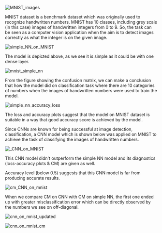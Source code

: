 
![MNIST_images](https://github.com/gbulbul/Recognizing-handwritten-numbers-by-a-simple-neural-net-and-CNN/assets/79763247/89d40c40-8d3f-439a-b9e0-11ff0ba91c25)


MNIST dataset is a benchmark dataset which was originally used to recognize handwritten numbers. MNIST has 10 classes, including grey scale (in this case) images of handwritten integers from 0 to 9. So, the task can be seen as a computer vision application when the aim is to detect images correctly as what the integer is on the given image. 


![simple_NN_on_MNIST](https://github.com/gbulbul/simple-ANN-application-on-MNIST/assets/79763247/614d0fbc-05ae-46b7-8450-d0cffc0fc7e6)

The model is depicted above, as we see it is simple as it could be with one dense layer.


![mnist_simple_nn](https://github.com/gbulbul/simple-ANN-application-on-MNIST/assets/79763247/e8190dda-fa0b-40f4-9acd-8082bff9998b)

From the figure showing the confusion matrix, we can make a conclusion that how the model did on classification task where there are 10 categories of numbers when the images of handwritten numbers were used to train the model.


![simple_nn_accuracy_loss](https://github.com/gbulbul/simple-ANN-application-on-MNIST/assets/79763247/4acbab1e-abe8-4b96-8ae0-10621082746d)

The loss and accuracy plots suggest that the model on MNIST dataset is suitable in a way that good accuracy score is achieved by the model.


Since CNNs are known for being successful at image detection, classification, a CNN model which is shown below was applied on MNIST to achieve the task of classifying the images of handwritten numbers.

![_CNN_on_MNIST](https://github.com/gbulbul/Recognizing-handwritten-numbers-by-a-simple-neural-net-and-CNN/assets/79763247/f5dfbe58-3a9c-497b-9914-ddf969ec8796)


This CNN model didn't outperform the simple NN model and its diagnostics (loss-accuracy plots & CM) are given as well.


Accuracy level (below 0.5) suggests that this CNN model is far from producing accurate results.

![cm_CNN_on_mnist](https://github.com/gbulbul/Recognizing-handwritten-numbers-by-a-simple-neural-net-and-CNN/assets/79763247/7b2bc33c-1614-49e4-85ce-437ad0aac05a)

When we compare CM on CNN with CM on simple NN, the first one ended up with greater misclassification error which can be directly observed by the numbers we see on off-diagonal. 

![cnn_on_mnist_updated](https://github.com/gbulbul/Recognizing-handwritten-numbers-by-a-simple-neural-net-and-CNN/assets/79763247/c584ad60-131f-4970-9133-340ac858bcd6)


![cnn_on_mnist_cm](https://github.com/gbulbul/Recognizing-handwritten-numbers-by-a-simple-neural-net-and-CNN/assets/79763247/865452c4-ac69-4a62-adfd-104191cc2b88)


